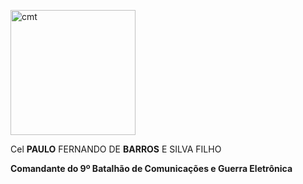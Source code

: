<img src="http://localhost:3000/assets/pics/cmt-foto.jpg" width="200" alt="cmt"></img>

Cel **PAULO** FERNANDO DE **BARROS** E SILVA FILHO

**Comandante do 9º Batalhão de Comunicações e Guerra Eletrônica**